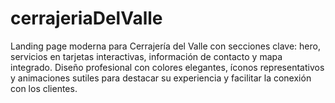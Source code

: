 # cerrajeriaDelValle
Landing page moderna para Cerrajería del Valle con secciones clave: hero, servicios en tarjetas interactivas, información de contacto y mapa integrado. Diseño profesional con colores elegantes, íconos representativos y animaciones sutiles para destacar su experiencia y facilitar la conexión con los clientes.
